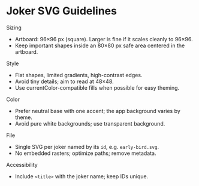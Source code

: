 Joker SVG Guidelines
====================

Sizing
- Artboard: 96×96 px (square). Larger is fine if it scales cleanly to 96×96.
- Keep important shapes inside an 80×80 px safe area centered in the artboard.

Style
- Flat shapes, limited gradients, high-contrast edges.
- Avoid tiny details; aim to read at 48×48.
- Use currentColor-compatible fills when possible for easy theming.

Color
- Prefer neutral base with one accent; the app background varies by theme.
- Avoid pure white backgrounds; use transparent background.

File
- Single SVG per joker named by its `id`, e.g. `early-bird.svg`.
- No embedded rasters; optimize paths; remove metadata.

Accessibility
- Include `<title>` with the joker name; keep IDs unique.


